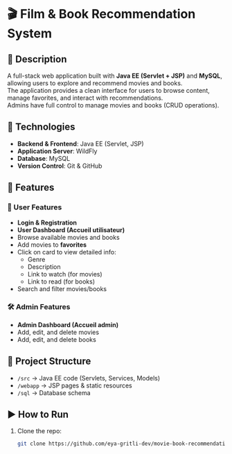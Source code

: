 # 🎬 Film & Book Recommendation System

## 📌 Description
A full-stack web application built with **Java EE (Servlet + JSP)** and **MySQL**, allowing users to explore and recommend movies and books.  
The application provides a clean interface for users to browse content, manage favorites, and interact with recommendations.  
Admins have full control to manage movies and books (CRUD operations).

## 🚀 Technologies
- **Backend & Frontend**: Java EE (Servlet, JSP)
- **Application Server**: WildFly
- **Database**: MySQL
- **Version Control**: Git & GitHub

## 🔑 Features
### 👤 User Features
- **Login & Registration**
- **User Dashboard (Accueil utilisateur)**
- Browse available movies and books
- Add movies to **favorites**
- Click on card to view detailed info:
  - Genre
  - Description
  - Link to watch (for movies)
  - Link to read (for books)
- Search and filter movies/books

### 🛠️ Admin Features
- **Admin Dashboard (Accueil admin)**
- Add, edit, and delete movies
- Add, edit, and delete books

## 📂 Project Structure
- `/src` → Java EE code (Servlets, Services, Models)
- `/webapp` → JSP pages & static resources
- `/sql` → Database schema

## ▶️ How to Run
1. Clone the repo:
   ```bash
   git clone https://github.com/eya-gritli-dev/movie-book-recommendation.git
